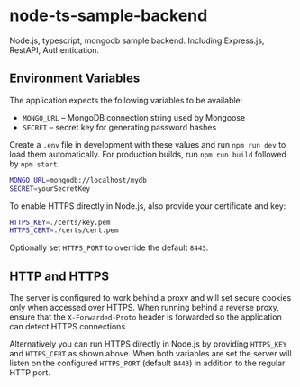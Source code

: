 # node-ts-sample-backend
Node.js, typescript, mongodb sample backend. Including Express.js, RestAPI, Authentication.

## Environment Variables

The application expects the following variables to be available:

- `MONGO_URL` – MongoDB connection string used by Mongoose
- `SECRET` – secret key for generating password hashes

Create a `.env` file in development with these values and run `npm run dev` to load them automatically. For production builds, run `npm run build` followed by `npm start`.

```bash
MONGO_URL=mongodb://localhost/mydb
SECRET=yourSecretKey
```

To enable HTTPS directly in Node.js, also provide your certificate and key:

```bash
HTTPS_KEY=./certs/key.pem
HTTPS_CERT=./certs/cert.pem
```
Optionally set `HTTPS_PORT` to override the default `8443`.

## HTTP and HTTPS

The server is configured to work behind a proxy and will set secure cookies only
when accessed over HTTPS. When running behind a reverse proxy, ensure that the
`X-Forwarded-Proto` header is forwarded so the application can detect HTTPS
connections.

Alternatively you can run HTTPS directly in Node.js by providing `HTTPS_KEY` and
`HTTPS_CERT` as shown above. When both variables are set the server will listen
on the configured `HTTPS_PORT` (default `8443`) in addition to the regular HTTP
port.
